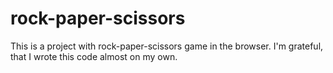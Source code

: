 # rock-paper-scissors

This is a project with rock-paper-scissors game in the browser.
I'm grateful, that I wrote this code almost on my own.
